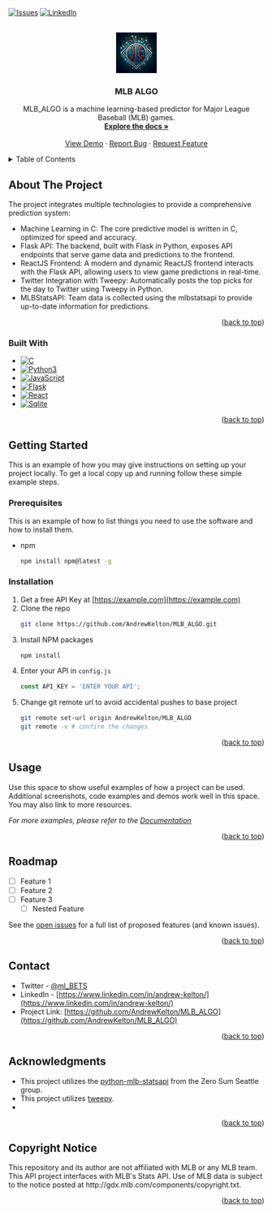 <!-- Improved compatibility of back to top link: See: https://github.com/othneildrew/Best-README-Template/pull/73 -->
<a id="readme-top"></a>
<!--
*** Thanks for checking out the Best-README-Template. If you have a suggestion
*** that would make this better, please fork the repo and create a pull request
*** or simply open an issue with the tag "enhancement".
*** Don't forget to give the project a star!
*** Thanks again! Now go create something AMAZING! :D
-->



<!-- PROJECT SHIELDS -->
<!--
*** I'm using markdown "reference style" links for readability.
*** Reference links are enclosed in brackets [ ] instead of parentheses ( ).
*** See the bottom of this document for the declaration of the reference variables
*** for contributors-url, forks-url, etc. This is an optional, concise syntax you may use.
*** https://www.markdownguide.org/basic-syntax/#reference-style-links
-->
[![Issues][issues-shield]][issues-url]
[![LinkedIn][linkedin-shield]][linkedin-url]



<!-- PROJECT LOGO -->
<br />
<div align="center">
  <a href="https://github.com/AndrewKelton/MLB_ALGO">
    <img src="img_src/afae2248-4c16-4fce-81b4-78a81b0f0d6c.jpeg" alt="Logo" width="80" height="80">
  </a>

<h3 align="center">MLB ALGO</h3>
  <p align="center">
    MLB_ALGO is a machine learning-based predictor for Major League Baseball (MLB) games. 
    <br />
    <a href="https://github.com/AndrewKelton/MLB_ALGO.git"><strong>Explore the docs »</strong></a>
    <br />
    <br />
    <a href="https://github.com/AndrewKelton/MLB_ALGO">View Demo</a>
    ·
    <a href="https://github.com/AndrewKelton/MLB_ALGO/issues/new?labels=bug&template=bug-report---.md">Report Bug</a>
    ·
    <a href="https://github.com/AndrewKelton/MLB_ALGO/issues/new?labels=enhancement&template=feature-request---.md">Request Feature</a>
  </p>
</div>



<!-- TABLE OF CONTENTS -->
<details>
  <summary>Table of Contents</summary>
  <ol>
    <li>
      <a href="#about-the-project">About The Project</a>
      <ul>
        <li><a href="#built-with">Built With</a></li>
      </ul>
    </li>
    <li>
      <a href="#getting-started">Getting Started</a>
      <ul>
        <li><a href="#prerequisites">Prerequisites</a></li>
        <li><a href="#installation">Installation</a></li>
      </ul>
    </li>
    <li><a href="#usage">Usage</a></li>
    <li><a href="#roadmap">Roadmap</a></li>
    <li><a href="#contact">Contact</a></li>
    <li><a href="#acknowledgments">Acknowledgments</a></li>
    <li><a href="#copyright notice">Copyright Notice</a></li>
  </ol>
</details>



<!-- ABOUT THE PROJECT -->
## About The Project

<p>The project integrates multiple technologies to provide a comprehensive prediction system:</p>
    <ul align="left">
      <li>Machine Learning in C: The core predictive model is written in C, optimized for speed and accuracy.</li>
      <li>Flask API: The backend, built with Flask in Python, exposes API endpoints that serve game data and predictions to the frontend.</li>
      <li>ReactJS Frontend: A modern and dynamic ReactJS frontend interacts with the Flask API, allowing users to view game predictions in real-time.</li>
      <li>Twitter Integration with Tweepy: Automatically posts the top picks for the day to Twitter using Tweepy in Python.</li>
      <li>MLBStatsAPI: Team data is collected using the mlbstatsapi to provide up-to-date information for predictions.</li>
    </ul>

<p align="right">(<a href="#readme-top">back to top</a>)</p>



### Built With

* [![C][C-shield]][C-url]
* [![Python3][Python3-shield]][Python3-url]
* [![JavaScript][JavaScript-shield]][JavaScript-url]
* [![Flask][Flask-shield]][Flask-url]
* [![React][React.js]][React-url]
* [![Sqlite][SQLite-shield]][SQLite-url]


<p align="right">(<a href="#readme-top">back to top</a>)</p>



<!-- GETTING STARTED -->
## Getting Started

This is an example of how you may give instructions on setting up your project locally.
To get a local copy up and running follow these simple example steps.

### Prerequisites

This is an example of how to list things you need to use the software and how to install them.
* npm
  ```sh
  npm install npm@latest -g
  ```

### Installation

1. Get a free API Key at [https://example.com](https://example.com)
2. Clone the repo
   ```sh
   git clone https://github.com/AndrewKelton/MLB_ALGO.git
   ```
3. Install NPM packages
   ```sh
   npm install
   ```
4. Enter your API in `config.js`
   ```js
   const API_KEY = 'ENTER YOUR API';
   ```
5. Change git remote url to avoid accidental pushes to base project
   ```sh
   git remote set-url origin AndrewKelton/MLB_ALGO
   git remote -v # confirm the changes
   ```

<p align="right">(<a href="#readme-top">back to top</a>)</p>



<!-- USAGE EXAMPLES -->
## Usage

Use this space to show useful examples of how a project can be used. Additional screenshots, code examples and demos work well in this space. You may also link to more resources.

_For more examples, please refer to the [Documentation](https://example.com)_

<p align="right">(<a href="#readme-top">back to top</a>)</p>



<!-- ROADMAP -->
## Roadmap

- [ ] Feature 1
- [ ] Feature 2
- [ ] Feature 3
    - [ ] Nested Feature

See the [open issues](https://github.com/AndrewKelton/MLB_ALGO/issues) for a full list of proposed features (and known issues).

<p align="right">(<a href="#readme-top">back to top</a>)</p>



<!-- CONTACT -->
## Contact

* Twitter - [@ml_BETS](https://x.com/ml_BETS_)
* LinkedIn - [https://www.linkedin.com/in/andrew-kelton/](https://www.linkedin.com/in/andrew-kelton/)
* Project Link: [https://github.com/AndrewKelton/MLB_ALGO](https://github.com/AndrewKelton/MLB_ALGO)

<p align="right">(<a href="#readme-top">back to top</a>)</p>



<!-- ACKNOWLEDGMENTS -->
## Acknowledgments

* This project utilizes the [python-mlb-statsapi](https://github.com/zero-sum-seattle/python-mlb-statsapi) from the Zero Sum Seattle group.
* This project utilizes [tweepy](https://www.tweepy.org/).
* []()

<p align="right">(<a href="#readme-top">back to top</a>)</p>

<!-- COPYRIGHT NOTICE -->
## Copyright Notice
<p>This repository and its author are not affiliated with MLB or any MLB team. This API project interfaces with MLB's Stats API. Use of MLB data is subject to the notice posted at http://gdx.mlb.com/components/copyright.txt.</p>

<p align="right">(<a href="#readme-top">back to top</a>)</p>

<!-- MARKDOWN LINKS & IMAGES -->
<!-- https://www.markdownguide.org/basic-syntax/#reference-style-links -->
[contributors-shield]: https://img.shields.io/github/contributors/AndrewKelton/MLB_ALGO.svg?style=for-the-badge
[contributors-url]: https://github.com/AndrewKelton/MLB_ALGO/graphs/contributors
[forks-shield]: https://img.shields.io/github/forks/AndrewKelton/MLB_ALGO.svg?style=for-the-badge
[forks-url]: https://github.com/AndrewKelton/MLB_ALGO/network/members
[stars-shield]: https://img.shields.io/github/stars/AndrewKelton/MLB_ALGO.svg?style=for-the-badge
[stars-url]: https://github.com/AndrewKelton/MLB_ALGO/stargazers
[issues-shield]: https://img.shields.io/github/issues/AndrewKelton/MLB_ALGO.svg?style=for-the-badge
[issues-url]: https://github.com/AndrewKelton/MLB_ALGO/issues
[license-shield]: https://img.shields.io/github/license/AndrewKelton/MLB_ALGO.svg?style=for-the-badge
[license-url]: https://github.com/AndrewKelton/MLB_ALGO/blob/master/LICENSE.txt
[linkedin-shield]: https://img.shields.io/badge/-LinkedIn-black.svg?style=for-the-badge&logo=linkedin&colorB=555
[linkedin-url]: https://www.linkedin.com/in/andrew-kelton/
[product-screenshot]: img_src/afae2248-4c16-4fce-81b4-78a81b0f0d6c.jpeg 

[Python3-shield]: https://img.shields.io/badge/Python-3776AB?logo=python&logoColor=fff
[Python3-url]: https://www.python.org/
[React.js]: https://img.shields.io/badge/React-20232A?style=for-the-badge&logo=react&logoColor=61DAFB
[React-url]: https://reactjs.org/
[SQLite-shield]: https://img.shields.io/badge/SQLite-%2307405e.svg?logo=sqlite&logoColor=white
[SQLite-url]: https://www.sqlite.org/index.html
[C-shield]: https://img.shields.io/badge/C-00599C?logo=c&logoColor=white
[C-url]: https://www.open-std.org/jtc1/sc22/wg14/www/docs/n1570.pdf
[Flask-shield]: https://img.shields.io/badge/Flask-000?logo=flask&logoColor=fff
[Flask-url]: https://flask.palletsprojects.com/en/3.0.x/
[JavaScript-shield]: https://img.shields.io/badge/JavaScript-F7DF1E?logo=javascript&logoColor=000
[JavaScript-url]: https://developer.mozilla.org/en-US/docs/Web/JavaScript

[mlb-api-url]: https://github.com/zero-sum-seattle/python-mlb-statsapi






